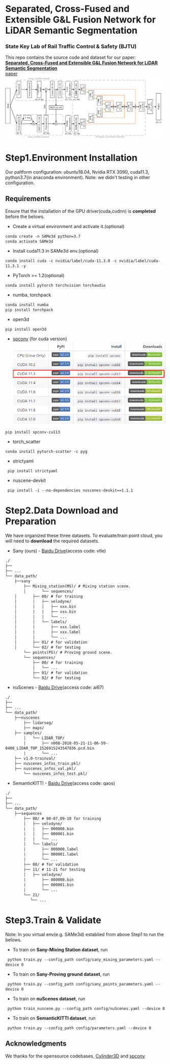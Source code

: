 # Separated, Cross-Fused and Extensible G&L Fusion Network for LiDAR Semantic Segmentation
### State Key Lab of Rail Traffic Control & Safety (BJTU)
This repo contains the source code and dataset for our paper:
<br>
[**Separated, Cross-Fused and Extensible G&L Fusion Network for LiDAR Semantic Segmentation**](https://github.com/mapping520/SAMe3d/)
<br>
[paper](https://github.com/mapping520/SAMe3d/)
![SAMe3d](/Figs/Backbone_work.Png)


# Step1.Environment Installation
Our paltform configuration: ubuntu18.04, Nvidia RTX 3090, cuda11.3, python3.7(in anaconda environment).
Note: we didn't testing in other configuration.

## Requirements

Ensure that the installation of the GPU driver(cuda,cudnn) is **completed** before the belows.


- Create a virtual environment and activate it.(optional)
```
conda create -n SAMe3d python=3.7
conda activate SAMe3d
```
- Install cuda11.3 in SAMe3d env.(optional)
```
conda install cuda -c nvidia/label/cuda-11.3.0 -c nvidia/label/cuda-11.3.1 -y
```
- PyTorch >= 1.2(optional)
```
conda install pytorch torchvision torchaudio
```
- numba, torchpack
```
conda install numba
pip install torchpack
```
- open3d
```
pip install open3d
```
- [spconv](https://github.com/traveller59/spconv) (for cuda version)
![spconv](/Figs/spconv_version.Png)
```
pip install spconv-cu113
```
- torch_scatter
```
conda install pytorch-scatter -c pyg
```
- strictyaml
```
 pip install strictyaml
```
- nuscene-devkit
```
 pip install -i --no-dependencies nuscenes-devkit==1.1.1
```

# Step2.Data Download and Preparation
We have organized these three datasets. To evaluate/train point cloud, you will need to **download** the required datasets.

- Sany (ours) - [Baidu Drive](https://pan.baidu.com/s/10F5ezH4LgT9glGZ_A16BuQ?pwd=vtle)(access code: vtle)
```
./
├── 
├── ...
└── data_path/
    ├──sany
        ├── Mixing_station(MS)/ # Mixing station scene.       
        │   	└── sequences/
	│		├── 00/ # for training          
	│		│   ├── velodyne/	
	│		|   |	├── xxx.bin
	│		|   |	├── xxx.bin
	│		|   |	└── ...
	│		│   └── labels/ 
	│		|       ├── xxx.label
	│		|       ├── xxx.label
	│		|       └── ...
	│		├── 01/ # for validation
	│		└── 02/ # for testing
        └── points(PG)/ # Proving ground scene.
	   	└── sequences/
			├── 00/ # for training          
			|   └── ...
			├── 01/ # for validation
			└── 02/ # for testing
```
- nuScenes - [Baidu Drive](https://pan.baidu.com/s/1TF80roYGuIm6FhDo0DBmgg?pwd=ai67)(access code: ai67)
```
./
├── 
├── ...
└── data_path/
    ├──nuscenes
        ├── lidarseg/   
        ├── maps/
	├── samples/
        │   └── LIDAR_TOP/	
        |    	├── n008-2018-05-21-11-06-59-0400_LIDAR_TOP_1526915243547836.pcd.bin
        |    	└── ...
	├── v1.0-trainval/
	├── nuscenes_infos_train.pkl/
	├── nuscenes_infos_val.pkl/
        └── nuscenes_infos_test.pkl/
```
- SemanticKITTI - [Baidu Drive](https://pan.baidu.com/s/1LL2LItLEQpOt4HLWodTpWQ?pwd=qaos)(access code: qaos)
```
./
├── 
├── ...
└── data_path/
    ├──sequences
        ├── 00/ # 00-07,09-10 for training          
        │   ├── velodyne/	
        |   |	├── 000000.bin
        |   |	├── 000001.bin
        |   |	└── ...
        │   └── labels/ 
        |       ├── 000000.label
        |       ├── 000001.label
        |       └── ...
        ├── 08/ # for validation
        ├── 11/ # 11-21 for testing
        │   ├── velodyne/	
        |    	├── 000000.bin
        |    	├── 000001.bin
        |    	└── ...
        └── 21/
	       └── ...
```

# Step3.Train & Validate

Note: In you virtual env(e.g. SAMe3d) establied from above Step1 to run the belows.

- To train on **Sany-Mixing Station dataset**, run
```
 python train.py --config_path config/sany_mixing_parameters.yaml --device 0
```
- To train on **Sany-Proving ground dataset**, run
```
 python train.py --config_path config/sany_points_parameters.yaml --device 0
```
- To train on **nuScenes dataset**, run
```
 python train_nuscene.py --config_path config/nuScenes.yaml --device 0
```
- To train on **SemanticKITTI dataset**, run
```
 python train.py --config_path config/parameters.yaml --device 0
```

## Acknowledgments
We thanks for the opensource codebases, [Cylinder3D](https://github.com/xinge008/Cylinder3D) and [spconv](https://github.com/traveller59/spconv)
